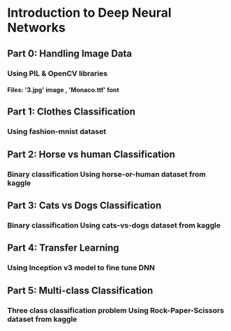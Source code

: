 # Introduction to Deep Neural Networks

## Part 0: Handling Image Data
### Using PIL & OpenCV libraries
#### Files: '3.jpg' image , 'Monaco.ttf' font

## Part 1: Clothes Classification
### Using fashion-mnist dataset

## Part 2: Horse vs human Classification
### Binary classification Using horse-or-human dataset from kaggle

## Part 3: Cats vs Dogs Classification
### Binary classification Using cats-vs-dogs dataset from kaggle

## Part 4: Transfer Learning
### Using Inception v3 model to fine tune DNN

## Part 5: Multi-class Classification
### Three class classification problem Using Rock-Paper-Scissors dataset from kaggle
